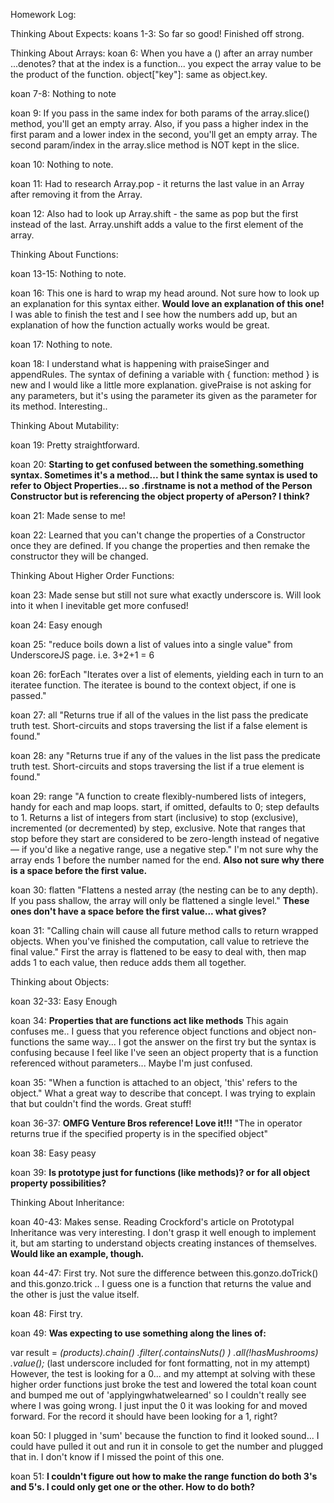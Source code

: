 Homework Log:

Thinking About Expects:
koans 1-3: So far so good!
Finished off strong.

Thinking About Arrays:
koan 6: When you have a () after an array number ...denotes? that at the index is a function... you expect the array value to be the product of the function.
object["key"]: same as object.key.

koan 7-8: Nothing to note

koan 9: If you pass in the same index for both params of the array.slice() method, you'll get an empty array. Also, if you pass a higher index in the first param and a lower index in the second, you'll get an empty array. The second param/index in the array.slice method is NOT kept in the slice.

koan 10: Nothing to note.

koan 11: Had to research Array.pop - it returns the last value in an Array after removing it from the Array.

koan 12: Also had to look up Array.shift - the same as pop but the first instead of the last. Array.unshift adds a value to the first element of the array.

Thinking About Functions:

koan 13-15: Nothing to note.

koan 16: This one is hard to wrap my head around. Not sure how to look up an explanation for this syntax either. **Would love an explanation of this one!** I was able to finish the test and I see how the numbers add up, but an explanation of how the function actually works would be great.

koan 17: Nothing to note.

koan 18: I understand what is happening with praiseSinger and appendRules. The syntax of defining a variable with { function: method } is new and I would like a little more explanation. givePraise is not asking for any parameters, but it's using the parameter its given as the parameter for its method. Interesting..

Thinking About Mutability:

koan 19: Pretty straightforward.

koan 20: **Starting to get confused between the something.something syntax. Sometimes it's a method... but I think the same syntax is used to refer to Object Properties... so .firstname is not a method of the Person Constructor but is referencing the object property of aPerson? I think?**

koan 21: Made sense to me!

koan 22: Learned that you can't change the properties of a Constructor once they are defined. If you change the properties and then remake the constructor they will be changed.

Thinking About Higher Order Functions:

koan 23: Made sense but still not sure what exactly underscore is. Will look into it when I inevitable get more confused!

koan 24: Easy enough

koan 25: "reduce boils down a list of values into a single value" from UnderscoreJS page. i.e. 3+2+1 = 6

koan 26: forEach "Iterates over a list of elements, yielding each in turn to an iteratee function. The iteratee is bound to the context object, if one is passed."

koan 27: all "Returns true if all of the values in the list pass the predicate truth test. Short-circuits and stops traversing the list if a false element is found."

koan 28: any "Returns true if any of the values in the list pass the predicate truth test. Short-circuits and stops traversing the list if a true element is found."

koan 29: range "A function to create flexibly-numbered lists of integers, handy for each and map loops. start, if omitted, defaults to 0; step defaults to 1. Returns a list of integers from start (inclusive) to stop (exclusive), incremented (or decremented) by step, exclusive. Note that ranges that stop before they start are considered to be zero-length instead of negative — if you'd like a negative range, use a negative step."
I'm not sure why the array ends 1 before the number named for the end. **Also not sure why there is a space before the first value.**

koan 30: flatten "Flattens a nested array (the nesting can be to any depth). If you pass shallow, the array will only be flattened a single level." **These ones don't have a space before the first value... what gives?**

koan 31: "Calling chain will cause all future method calls to return wrapped objects. When you've finished the computation, call value to retrieve the final value."
First the array is flattened to be easy to deal with, then map adds 1 to each value, then reduce adds them all together.

Thinking about Objects:

koan 32-33: Easy Enough

koan 34: **Properties that are functions act like methods** This again confuses me.. I guess that you reference object functions and object non-functions the same way... I got the answer on the first try but the syntax is confusing because I feel like I've seen an object property that is a function referenced without parameters... Maybe I'm just confused.

koan 35: "When a function is attached to an object, 'this' refers to the object." What a great way to describe that concept. I was trying to explain that but couldn't find the words. Great stuff!

koan 36-37: **OMFG Venture Bros reference! Love it!!!** "The in operator returns true if the specified property is in the specified object"

koan 38: Easy peasy

koan 39: **Is prototype just for functions (like methods)? or for all object property possibilities?**

Thinking About Inheritance:

koan 40-43: Makes sense. Reading Crockford's article on Prototypal Inheritance was very interesting. I don't grasp it well enough to implement it, but am starting to understand objects creating instances of themselves. **Would like an example, though.**

koan 44-47: First try. Not sure the difference between this.gonzo.doTrick() and this.gonzo.trick .. I guess one is a function that returns the value and the other is just the value itself.

koan 48: First try.

koan 49: **Was expecting to use something along the lines of:**

var result = _(products).chain()
                        .filter(.containsNuts() )
                        .all(!hasMushrooms)
                        .value();_ (last underscore included for font formatting, not in my attempt)
However, the test is looking for a 0... and my attempt at solving with these higher order functions just broke the test and lowered the total koan count and bumped me out of 'applyingwhatwelearned' so I couldn't really see where I was going wrong. I just input the 0 it was looking for and moved forward. For the record it should have been looking for a 1, right?

koan 50: I plugged in 'sum' because the function to find it looked sound... I could have pulled it out and run it in console to get the number and plugged that in. I don't know if I missed the point of this one.

koan 51: **I couldn't figure out  how to make the range function do both 3's and 5's. I could only get one or the other. How to do both?**
